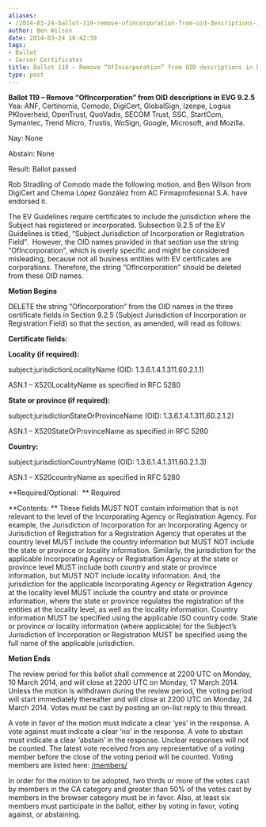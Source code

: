 ```yaml
---
aliases:
- /2014-03-24-ballot-119-remove-ofincorporation-from-oid-descriptions-in-evg-9-2-5/
author: Ben Wilson
date: 2014-03-24 16:42:59
tags:
- Ballot
- Server Certificates
title: Ballot 119 – Remove “OfIncorporation” from OID descriptions in EVG 9.2.5(passed)
type: post
---
```


**Ballot 119 – Remove “OfIncorporation” from OID descriptions in EVG 9.2.5**
Yea: ANF, Certinomis, Comodo, DigiCert, GlobalSign, Izenpe, Logius PKIoverheid, OpenTrust, QuoVadis, SECOM Trust, SSC, StartCom, Symantec, Trend Micro, Trustis, WoSign, Google, Microsoft, and Mozilla.

Nay: None

Abstain: None

Result: Ballot passed

Rob Stradling of Comodo made the following motion, and Ben Wilson from DigiCert and Chema López González from AC Firmaprofesional S.A. have endorsed it.

The EV Guidelines require certificates to include the jurisdiction where the Subject has registered or incorporated. Subsection 9.2.5 of the EV Guidelines is titled, “Subject Jurisdiction of Incorporation or Registration Field”.  However, the OID names provided in that section use the string “OfIncorporation”, which is overly specific and might be considered misleading, because not all business entities with EV certificates are corporations. Therefore, the string “OfIncorporation” should be deleted from these OID names.

**Motion Begins**

DELETE the string “OfIncorporation” from the OID names in the three certificate fields in Section 9.2.5 (Subject Jurisdiction of Incorporation or Registration Field) so that the section, as amended, will read as follows:

**Certificate fields:**

**Locality (if required):**

subject:jurisdictionLocalityName (OID: 1.3.6.1.4.1.311.60.2.1.1)

ASN.1 – X520LocalityName as specified in RFC 5280

**State or province (if required):**

subject:jurisdictionStateOrProvinceName (OID: 1.3.6.1.4.1.311.60.2.1.2)

ASN.1 – X520StateOrProvinceName as specified in RFC 5280

**Country:**

subject:jurisdictionCountryName (OID: 1.3.6.1.4.1.311.60.2.1.3)

ASN.1 – X520countryName as specified in RFC 5280

**Required/Optional:  ** Required

**Contents: ** These fields MUST NOT contain information that is not relevant to the level of the Incorporating Agency or Registration Agency. For example, the Jurisdiction of Incorporation for an Incorporating Agency or Jurisdiction of Registration for a Registration Agency that operates at the country level MUST include the country information but MUST NOT include the state or province or locality information. Similarly, the jurisdiction for the applicable Incorporating Agency or Registration Agency at the state or province level MUST include both country and state or province information, but MUST NOT include locality information. And, the jurisdiction for the applicable Incorporating Agency or Registration Agency at the locality level MUST include the country and state or province information, where the state or province regulates the registration of the entities at the locality level, as well as the locality information. Country information MUST be specified using the applicable ISO country code. State or province or locality information (where applicable) for the Subject’s Jurisdiction of Incorporation or Registration MUST be specified using the full name of the applicable jurisdiction.

**Motion Ends**

The review period for this ballot shall commence at 2200 UTC on Monday, 10 March 2014, and will close at 2200 UTC on Monday, 17 March 2014. Unless the motion is withdrawn during the review period, the voting period will start immediately thereafter and will close at 2200 UTC on Monday, 24 March 2014. Votes must be cast by posting an on-list reply to this thread.

A vote in favor of the motion must indicate a clear ‘yes’ in the response. A vote against must indicate a clear ‘no’ in the response. A vote to abstain must indicate a clear ‘abstain’ in the response. Unclear responses will not be counted. The latest vote received from any representative of a voting member before the close of the voting period will be counted. Voting members are listed here: [/members/][1]

In order for the motion to be adopted, two thirds or more of the votes cast by members in the CA category and greater than 50% of the votes cast by members in the browser category must be in favor. Also, at least six members must participate in the ballot, either by voting in favor, voting against, or abstaining.

[1]: /members/ "Members"